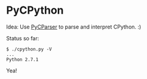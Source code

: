PyCPython
=========

Idea: Use [PyCParser](https://github.com/albertz/PyCParser) to parse and interpret CPython. :)

Status so far:

    $ ./cpython.py -V
    ...
    Python 2.7.1

Yea!

